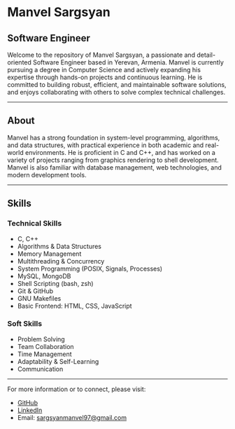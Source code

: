 # Manvel Sargsyan

## Software Engineer

Welcome to the repository of Manvel Sargsyan, a passionate and detail-oriented Software Engineer based in Yerevan, Armenia. Manvel is currently pursuing a degree in Computer Science and actively expanding his expertise through hands-on projects and continuous learning. He is committed to building robust, efficient, and maintainable software solutions, and enjoys collaborating with others to solve complex technical challenges.

---

## About
Manvel has a strong foundation in system-level programming, algorithms, and data structures, with practical experience in both academic and real-world environments. He is proficient in C and C++, and has worked on a variety of projects ranging from graphics rendering to shell development. Manvel is also familiar with database management, web technologies, and modern development tools.

---

## Skills

### Technical Skills
- C, C++
- Algorithms & Data Structures
- Memory Management
- Multithreading & Concurrency
- System Programming (POSIX, Signals, Processes)
- MySQL, MongoDB
- Shell Scripting (bash, zsh)
- Git & GitHub
- GNU Makefiles
- Basic Frontend: HTML, CSS, JavaScript

### Soft Skills
- Problem Solving
- Team Collaboration
- Time Management
- Adaptability & Self-Learning
- Communication

---

For more information or to connect, please visit:
- [GitHub](https://github.com/mansargs)
- [LinkedIn](https://linkedin.com/in/manvel-sargsyan-24630b332)
- Email: sargsyanmanvel97@gmail.com
